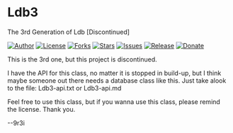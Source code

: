# Ldb3
The 3rd Generation of Ldb [Discontinued]

[![Author](https://img.shields.io/badge/author-9r3i-lightgrey.svg)](https://github.com/9r3i)
[![License](https://img.shields.io/github/license/9r3i/Ldb3.svg)](https://github.com/9r3i/Ldb3/blob/master/license.txt)
[![Forks](https://img.shields.io/github/forks/9r3i/Ldb3.svg)](https://github.com/9r3i/Ldb3/network)
[![Stars](https://img.shields.io/github/stars/9r3i/Ldb3.svg)](https://github.com/9r3i/Ldb3/stargazers)
[![Issues](https://img.shields.io/github/issues/9r3i/Ldb3.svg)](https://github.com/9r3i/Ldb3/issues)
[![Release](https://img.shields.io/github/release/9r3i/Ldb3.svg)](https://github.com/9r3i/Ldb3/releases)
[![Donate](https://img.shields.io/badge/paypal-donate-yellowgreen.svg)](https://www.paypal.com/cgi-bin/webscr?cmd=_donations&business=5VLYA8SDV3CTG&lc=ID&item_name=Software%20Developer&currency_code=USD&bn=PP%2dDonationsBF%3abtn_donateCC_LG%2egif%3aNonHosted "Donate")

This is the 3rd one, but this project is discontinued.

I have the API for this class, no matter it is stopped in build-up, but I think maybe someone out there needs a database class like this. Just take alook to the file: Ldb3-api.txt or Ldb3-api.md

Feel free to use this class, but if you wanna use this class, please remind the license. Thank you.

--9r3i
